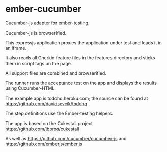 ember-cucumber
==============

Cucumber-js adapter for ember-testing.

Cucumber-js is browserified.

This expressjs application proxies the application under test and loads it in an iframe.

It also reads all Gherkin feature files in the features directory and sticks them in script tags on the page.

All support files are combined and browserified.

The runner runs the acceptance test on the app and displays the results using Cucumber-HTML.

The example app is todohq.heroku.com; the source can be found at https://github.com/davidsevcik/todohq .

The step definitions use the Ember-testing helpers.

The app is based on the Cukestall project https://github.com/jbpros/cukestall

As well as https://github.com/cucumber/cucumber-js and https://github.com/emberjs/ember.js
